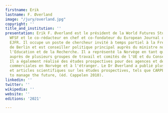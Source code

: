 ```yaml
---
firstname: Erik
lastname: F. Øverland
image: "/jury/overland.jpg"
copyright: ''
title_and_institution: ''
presentation: Erik F. Øverland est le président de la World Futures Studies Federation,
  WFSF et le co-rédacteur en chef et co-fondateur du European Journal of Futures Research,
  EJFR. Il occupe un poste de chercheur invité à temps partiel à la Freie Universität
  de Berlin et est conseiller politique principal auprès du ministre norvégien de
  l'Education et de la Recherche. Il a représenté la Norvège en tant que délégué officiel
  auprès de plusieurs groupes de travail et comités de l'UE et du Conseil de l'Europe.
  Il a également réalisé des études prospectives pour des agences et des entreprises
  commerciales en Norvège et à l'étranger. Le Dr Øverland a publié plusieurs livres
  et articles scientifiques sur les études prospectives, tels que CARPE FUTURUM. How
  to manage the future, (éd. Cappelen 2010).
linkedin: ''
twitter: ''
wikipedia: ''
website: ''
editions: '2021'

---
```


